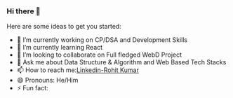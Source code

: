 ### Hi there 👋

Here are some ideas to get you started:

- 🔭 I’m currently working on CP/DSA and Development Skills
- 🌱 I’m currently learning React
- 👯 I’m looking to collaborate on Full fledged WebD Project
- 💬 Ask me about Data Structure & Algorithm and Web Based Tech Stacks
- 📫 How to reach me:[Linkedin-Rohit Kumar](https://www.linkedin.com/in/rohit-kumar-77173a22a?lipi=urn%3Ali%3Apage%3Ad_flagship3_profile_view_base_contact_details%3BnOOmFqwHQDucUHKc52XRZw%3D%3D)
- 😄 Pronouns: He/Him
- ⚡ Fun fact: 
